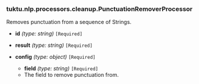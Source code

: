 ### tuktu.nlp.processors.cleanup.PunctuationRemoverProcessor
Removes punctuation from a sequence of Strings.

  * **id** *(type: string)* `[Required]`

  * **result** *(type: string)* `[Required]`

  * **config** *(type: object)* `[Required]`

    * **field** *(type: string)* `[Required]`
    - The field to remove punctuation from.

